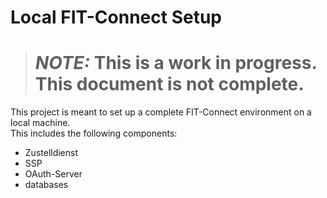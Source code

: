 # Local FIT-Connect Setup

> # **_NOTE:_**  This is a work in progress.  This document is not complete.

This project is meant to set up a complete FIT-Connect environment on a local machine.  
This includes the following components:

- Zustelldienst
- SSP
- OAuth-Server
- databases
